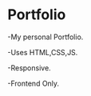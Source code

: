 # Portfolio

   -My personal Portfolio.
   
   -Uses HTML,CSS,JS.
   
   -Responsive.
   
   -Frontend Only.
